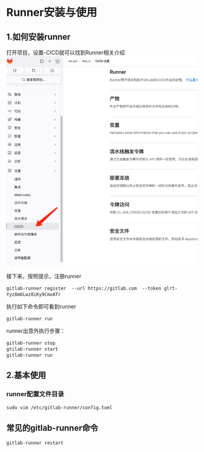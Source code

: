# Runner安装与使用

## 1.如何安装runner
打开项目，设置-CICD就可以找到Runner相关介绍
![](./src/install_runner.png)

接下来，按照提示，注册runner
```shell
gitlab-runner register  --url https://gitlab.com  --token glrt-Yyz8m6Lwz8iKy9CmoATr
```

执行如下命令即可看到runner
```shell
gitlab-runner run
```

runner出意外执行步骤：
```shell
gitlab-runner stop
gtilab-runner start
gitlab-runner run
```

## 2.基本使用

### runner配置文件目录
```shell
sudo vim /etc/gitlab-runner/config.toml
```

## 常见的gitlab-runner命令
```
gitlab-runner restart 
```